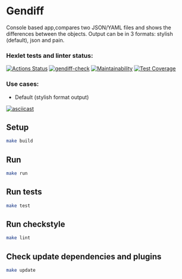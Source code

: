 <h1><b> Gendiff </b></h1>
<p> Console based app,compares two JSON/YAML files and shows the differences between the objects. Output can be in 3 formats: stylish (default), json and pain.</p>

### Hexlet tests and linter status:
[![Actions Status](https://github.com/rus-yanov/java-project-71/workflows/hexlet-check/badge.svg)](https://github.com/rus-yanov/java-project-71/actions)
[![gendiff-check](https://github.com/rus-yanov/java-project-71/actions/workflows/gendiff-check.yml/badge.svg?branch=main)](https://github.com/rus-yanov/java-project-71/actions/workflows/gendiff-check.yml)
[![Maintainability](https://api.codeclimate.com/v1/badges/db06c685490d05b7b1dd/maintainability)](https://codeclimate.com/github/rus-yanov/java-project-71/maintainability)
[![Test Coverage](https://api.codeclimate.com/v1/badges/db06c685490d05b7b1dd/test_coverage)](https://codeclimate.com/github/rus-yanov/java-project-71/test_coverage)

<h3><b> Use cases:</b></h3> 
<ul>
  <li>Default (stylish format output)</li>
</ul>

[![asciicast](https://asciinema.org/a/2S65kzC8hHKeAYWLts40Wtcnt.svg)](https://asciinema.org/a/2S65kzC8hHKeAYWLts40Wtcnt)


## Setup
```sh
make build
```

## Run
```sh
make run
```

## Run tests
```sh
make test
```

## Run checkstyle
```sh
make lint
```

## Check update dependencies and plugins
```sh
make update
```

